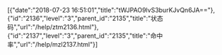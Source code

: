 [{"date":"2018-07-23 16:51:01","title":"tWJPAO9lvS3burKJvQn6JA=="},{"id":"2136","level":"3","parent_id":"2135","title":"状态码","url":"/help/ztm2136.html"},{"id":"2137","level":"3","parent_id":"2135","title":"命中率","url":"/help/mzl2137.html"}]